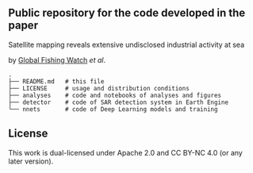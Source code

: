 ## Public repository for the code developed in the paper

Satellite mapping reveals extensive undisclosed industrial activity at sea

by [Global Fishing Watch](http://#) _et al_.  

    .
    ├── README.md   # this file
    ├── LICENSE     # usage and distribution conditions
    ├── analyses    # code and notebooks of analyses and figures
    ├── detector    # code of SAR detection system in Earth Engine
    └── nnets       # code of Deep Learning models and training

## License

This work is dual-licensed under Apache 2.0 and CC BY-NC 4.0 (or any later version).

